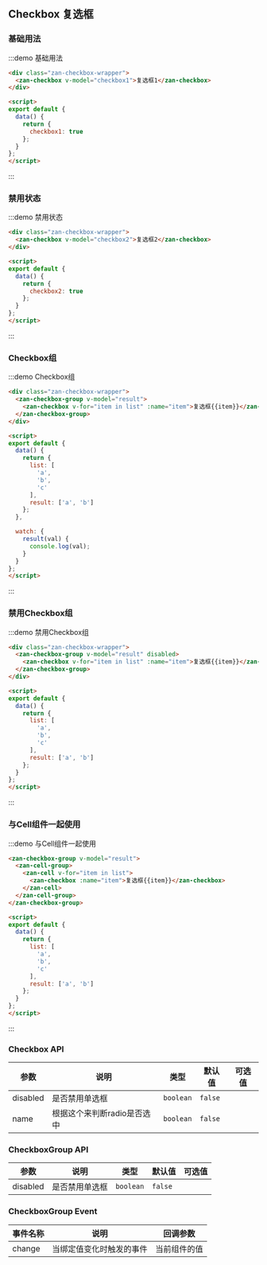 <style>
@component-namespace demo {
  @b checkbox {
    .zan-checkbox-wrapper {
      padding: 0 20px;

      .zan-checkbox {
        margin: 10px 0;
      }
    }
  }
}
</style>

<script>
export default {
  data() {
    return {
      checkbox1: true,
      checkbox2: true,
      list: [
        'a',
        'b',
        'c'
      ],
      result: ['a', 'b']
    };
  },

  watch: {
    result(val) {
      console.log(val);
    }
  }
};
</script>

## Checkbox 复选框

### 基础用法

:::demo 基础用法
```html
<div class="zan-checkbox-wrapper">
  <zan-checkbox v-model="checkbox1">复选框1</zan-checkbox>
</div>

<script>
export default {
  data() {
    return {
      checkbox1: true
    };
  }
}; 
</script>
```
:::

### 禁用状态

:::demo 禁用状态
```html
<div class="zan-checkbox-wrapper">
  <zan-checkbox v-model="checkbox2">复选框2</zan-checkbox>
</div>

<script>
export default {
  data() {
    return {
      checkbox2: true
    };
  }
}; 
</script>
```
:::

### Checkbox组

:::demo Checkbox组
```html
<div class="zan-checkbox-wrapper">
  <zan-checkbox-group v-model="result">
    <zan-checkbox v-for="item in list" :name="item">复选框{{item}}</zan-checkbox>
  </zan-checkbox-group>
</div>

<script>
export default {
  data() {
    return {
      list: [
        'a',
        'b',
        'c'
      ],
      result: ['a', 'b']
    };
  },

  watch: {
    result(val) {
      console.log(val);
    }
  }
};
</script>
```
:::

### 禁用Checkbox组

:::demo 禁用Checkbox组
```html
<div class="zan-checkbox-wrapper">
  <zan-checkbox-group v-model="result" disabled>
    <zan-checkbox v-for="item in list" :name="item">复选框{{item}}</zan-checkbox>
  </zan-checkbox-group>
</div>

<script>
export default {
  data() {
    return {
      list: [
        'a',
        'b',
        'c'
      ],
      result: ['a', 'b']
    };
  }
};
</script>
```
:::

### 与Cell组件一起使用

:::demo 与Cell组件一起使用
```html
<zan-checkbox-group v-model="result">
  <zan-cell-group>
    <zan-cell v-for="item in list">
      <zan-checkbox :name="item">复选框{{item}}</zan-checkbox>
    </zan-cell>
  </zan-cell-group>
</zan-checkbox-group>

<script>
export default {
  data() {
    return {
      list: [
        'a',
        'b',
        'c'
      ],
      result: ['a', 'b']
    };
  }
};
</script>
```
:::

### Checkbox API

| 参数       | 说明      | 类型       | 默认值       | 可选值       |
|-----------|-----------|-----------|-------------|-------------|
| disabled | 是否禁用单选框 | `boolean`  | `false` |   |
| name | 根据这个来判断radio是否选中 | `boolean`  | `false` |   |

### CheckboxGroup API

| 参数       | 说明      | 类型       | 默认值       | 可选值       |
|-----------|-----------|-----------|-------------|-------------|
| disabled | 是否禁用单选框 | `boolean`  | `false` |   |

### CheckboxGroup Event

| 事件名称       | 说明      | 回调参数 |
|-----------|-----------|-----------|
| change | 当绑定值变化时触发的事件 | 当前组件的值 |
